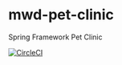 # mwd-pet-clinic
Spring Framework Pet Clinic 


[![CircleCI](https://circleci.com/gh/JohnMorris4/mwd-pet-clinic.svg?style=svg)](https://circleci.com/gh/JohnMorris4/mwd-pet-clinic)